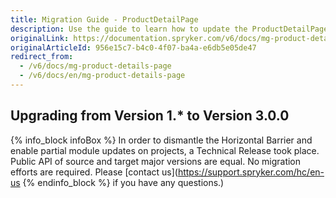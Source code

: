 ```yaml
---
title: Migration Guide - ProductDetailPage
description: Use the guide to learn how to update the ProductDetailPage module.
originalLink: https://documentation.spryker.com/v6/docs/mg-product-details-page
originalArticleId: 956e15c7-b4c0-4f07-ba4a-e6db5e05de47
redirect_from:
  - /v6/docs/mg-product-details-page
  - /v6/docs/en/mg-product-details-page
---
```


## Upgrading from Version 1.* to Version 3.0.0

{% info_block infoBox %}
In order to dismantle the Horizontal Barrier and enable partial module updates on projects, a Technical Release took place. Public API of source and target major versions are equal. No migration efforts are required. Please [contact us](https://support.spryker.com/hc/en-us
{% endinfo_block %} if you have any questions.)
